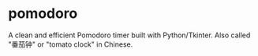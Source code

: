 # pomodoro
A clean and efficient Pomodoro timer built with Python/Tkinter. Also called "番茄钟" or "tomato clock" in Chinese.

